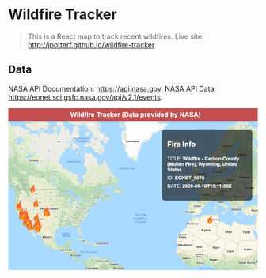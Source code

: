 # Wildfire Tracker

> This is a React map to track recent wildfires.
Live site: http://jpotterf.github.io/wildfire-tracker

## Data
NASA API Documentation: https://api.nasa.gov. 
NASA API Data: https://eonet.sci.gsfc.nasa.gov/api/v2.1/events. 

![](Example_Image.PNG)